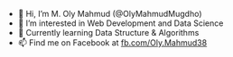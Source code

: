 - 👋 Hi, I’m M. Oly Mahmud (@OlyMahmudMugdho)
- 👀 I’m interested in Web Development and Data Science
- 🌱 Currently learning Data Structure & Algorithms
- 📫 Find me on Facebook at [fb.com/Oly.Mahmud38](https://www.fb.com/Oly.Mahmud38)

<!---
OlyMahmudMugdho/OlyMahmudMugdho is a ✨ special ✨ repository because its `README.md` (this file) appears on your GitHub profile.
You can click the Preview link to take a look at your changes.
--->

